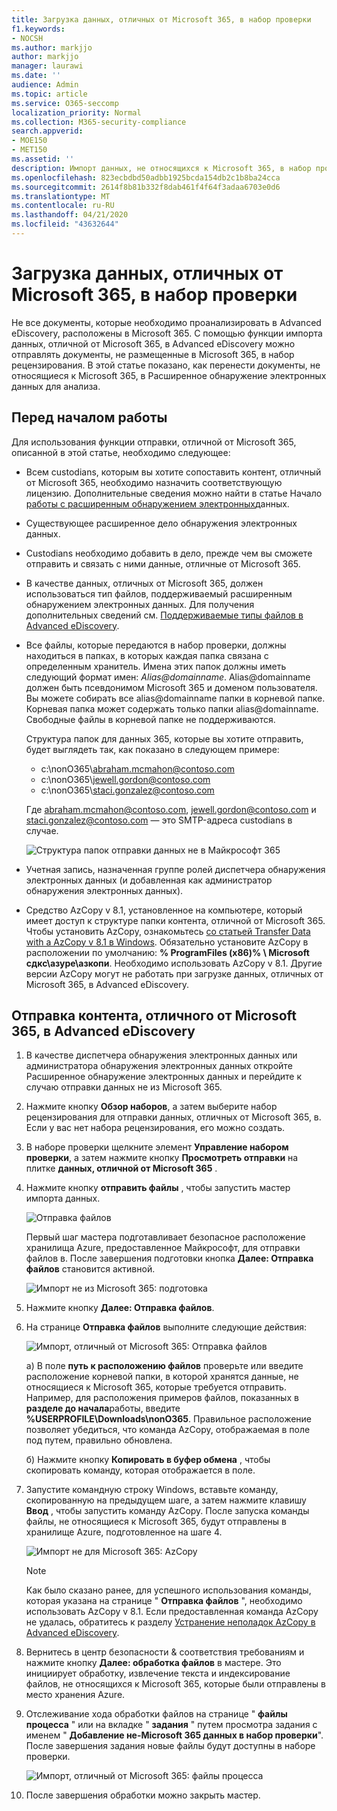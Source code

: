 ```yaml
---
title: Загрузка данных, отличных от Microsoft 365, в набор проверки
f1.keywords:
- NOCSH
ms.author: markjjo
author: markjjo
manager: laurawi
ms.date: ''
audience: Admin
ms.topic: article
ms.service: O365-seccomp
localization_priority: Normal
ms.collection: M365-security-compliance
search.appverid:
- MOE150
- MET150
ms.assetid: ''
description: Импорт данных, не относящихся к Microsoft 365, в набор проверки в расширенном случае обнаружения электронных данных.
ms.openlocfilehash: 823ecbdbd50adbb1925bcda154db2c1b8ba24cca
ms.sourcegitcommit: 2614f8b81b332f8dab461f4f64f3adaa6703e0d6
ms.translationtype: MT
ms.contentlocale: ru-RU
ms.lasthandoff: 04/21/2020
ms.locfileid: "43632644"
---
```

# <a name="load-non-microsoft-365-data-into-a-review-set"></a>Загрузка данных, отличных от Microsoft 365, в набор проверки

Не все документы, которые необходимо проанализировать в Advanced eDiscovery, расположены в Microsoft 365. С помощью функции импорта данных, отличной от Microsoft 365, в Advanced eDiscovery можно отправлять документы, не размещенные в Microsoft 365, в набор рецензирования. В этой статье показано, как перенести документы, не относящиеся к Microsoft 365, в Расширенное обнаружение электронных данных для анализа.

## <a name="before-you-begin"></a>Перед началом работы

Для использования функции отправки, отличной от Microsoft 365, описанной в этой статье, необходимо следующее:

- Всем custodians, которым вы хотите сопоставить контент, отличный от Microsoft 365, необходимо назначить соответствующую лицензию. Дополнительные сведения можно найти в статье Начало [работы с расширенным обнаружением электронных](get-started-with-advanced-ediscovery.md#step-1-verify-and-assign-appropriate-licenses)данных.

- Существующее расширенное дело обнаружения электронных данных.

- Custodians необходимо добавить в дело, прежде чем вы сможете отправить и связать с ними данные, отличные от Microsoft 365.

- В качестве данных, отличных от Microsoft 365, должен использоваться тип файлов, поддерживаемый расширенным обнаружением электронных данных. Для получения дополнительных сведений см. [Поддерживаемые типы файлов в Advanced eDiscovery](supported-filetypes-ediscovery20.md).

- Все файлы, которые передаются в набор проверки, должны находиться в папках, в которых каждая папка связана с определенным хранитель. Имена этих папок должны иметь следующий формат имен: *Alias@domainname*. Alias@domainname должен быть псевдонимом Microsoft 365 и доменом пользователя. Вы можете собирать все alias@domainname папки в корневой папке. Корневая папка может содержать только папки alias@domainname. Свободные файлы в корневой папке не поддерживаются.

   Структура папок для данных 365, которые вы хотите отправить, будет выглядеть так, как показано в следующем примере:

   - c:\nonO365\abraham.mcmahon@contoso.com
   - c:\nonO365\jewell.gordon@contoso.com
   - c:\nonO365\staci.gonzalez@contoso.com

   Где abraham.mcmahon@contoso.com, jewell.gordon@contoso.com и staci.gonzalez@contoso.com — это SMTP-адреса custodians в случае.

   ![Структура папок отправки данных не в Майкрософт 365](../media/3f2dde84-294e-48ea-b44b-7437bd25284c.png)

- Учетная запись, назначенная группе ролей диспетчера обнаружения электронных данных (и добавленная как администратор обнаружения электронных данных).

- Средство AzCopy v 8.1, установленное на компьютере, который имеет доступ к структуре папки контента, отличной от Microsoft 365. Чтобы установить AzCopy, ознакомьтесь [со статьей Transfer Data with a AzCopy v 8.1 в Windows](https://docs.microsoft.com/previous-versions/azure/storage/storage-use-azcopy). Обязательно установите AzCopy в расположении по умолчанию: **% ProgramFiles (x86)% \ Microsoft сдкс\азуре\азкопи**. Необходимо использовать AzCopy v 8.1. Другие версии AzCopy могут не работать при загрузке данных, отличных от Microsoft 365, в Advanced eDiscovery.


## <a name="upload-non-microsoft-365-content-into-advanced-ediscovery"></a>Отправка контента, отличного от Microsoft 365, в Advanced eDiscovery

1. В качестве диспетчера обнаружения электронных данных или администратора обнаружения электронных данных откройте Расширенное обнаружение электронных данных и перейдите к случаю отправки данных не из Microsoft 365.  

2. Нажмите кнопку **Обзор наборов**, а затем выберите набор рецензирования для отправки данных, отличных от Microsoft 365, в.  Если у вас нет набора рецензирования, его можно создать. 
 
3. В наборе проверки щелкните элемент **Управление набором проверки**, а затем нажмите кнопку **Просмотреть отправки** на плитке **данных, отличной от Microsoft 365** .

4. Нажмите кнопку **отправить файлы** , чтобы запустить мастер импорта данных.

   ![Отправка файлов](../media/574f4059-4146-4058-9df3-ec97cf28d7c7.png)

   Первый шаг мастера подготавливает безопасное расположение хранилища Azure, предоставленное Майкрософт, для отправки файлов в.  После завершения подготовки кнопка **Далее: Отправка файлов** становится активной.

   ![Импорт не из Microsoft 365: подготовка](../media/0670a347-a578-454a-9b3d-e70ef47aec57.png)
 
5. Нажмите кнопку **Далее: Отправка файлов**.

6. На странице **Отправка файлов** выполните следующие действия:

   ![Импорт, отличный от Microsoft 365: Отправка файлов](../media/3ea53b5d-7f9b-4dfc-ba63-90a38c14d41a.png)

   а) В поле **путь к расположению файлов** проверьте или введите расположение корневой папки, в которой хранятся данные, не относящиеся к Microsoft 365, которые требуется отправить. Например, для расположения примеров файлов, показанных в **разделе до начала**работы, введите **%USERPROFILE\Downloads\nonO365**. Правильное расположение позволяет убедиться, что команда AzCopy, отображаемая в поле под путем, правильно обновлена.

   б) Нажмите кнопку **Копировать в буфер обмена** , чтобы скопировать команду, которая отображается в поле.

7. Запустите командную строку Windows, вставьте команду, скопированную на предыдущем шаге, а затем нажмите клавишу **Ввод** , чтобы запустить команду AzCopy.  После запуска команды файлы, не относящиеся к Microsoft 365, будут отправлены в хранилище Azure, подготовленное на шаге 4.

   ![Импорт не для Microsoft 365: AzCopy](../media/504e2dbe-f36f-4f36-9b08-04aea85d8250.png)

   > [!NOTE]
   > Как было сказано ранее, для успешного использования команды, которая указана на странице " **Отправка файлов** ", необходимо использовать AzCopy v 8.1. Если предоставленная команда AzCopy не удалась, обратитесь к разделу [Устранение неполадок AzCopy в Advanced eDiscovery](troubleshooting-azcopy.md).

8. Вернитесь в центр безопасности & соответствия требованиям и нажмите кнопку **Далее: обработка файлов** в мастере.  Это инициирует обработку, извлечение текста и индексирование файлов, не относящихся к Microsoft 365, которые были отправлены в место хранения Azure.  

9. Отслеживание хода обработки файлов на странице " **файлы процесса** " или на вкладке " **задания** " путем просмотра задания с именем " **Добавление не-Microsoft 365 данных в набор проверки**".  После завершения задания новые файлы будут доступны в наборе проверки.

   ![Импорт, отличный от Microsoft 365: файлы процесса](../media/218b1545-416a-4a9f-9b25-3b70e8508f67.png)

10. После завершения обработки можно закрыть мастер.
